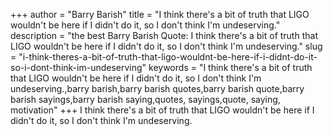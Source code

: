 +++
author = "Barry Barish"
title = "I think there's a bit of truth that LIGO wouldn't be here if I didn't do it, so I don't think I'm undeserving."
description = "the best Barry Barish Quote: I think there's a bit of truth that LIGO wouldn't be here if I didn't do it, so I don't think I'm undeserving."
slug = "i-think-theres-a-bit-of-truth-that-ligo-wouldnt-be-here-if-i-didnt-do-it-so-i-dont-think-im-undeserving"
keywords = "I think there's a bit of truth that LIGO wouldn't be here if I didn't do it, so I don't think I'm undeserving.,barry barish,barry barish quotes,barry barish quote,barry barish sayings,barry barish saying,quotes, sayings,quote, saying, motivation"
+++
I think there's a bit of truth that LIGO wouldn't be here if I didn't do it, so I don't think I'm undeserving.
